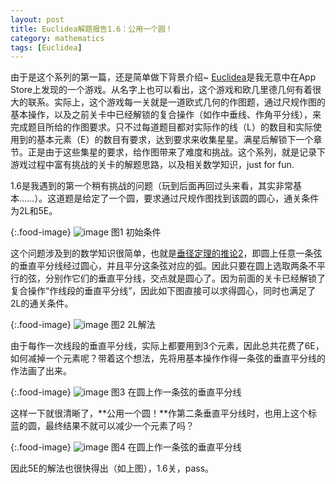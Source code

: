```yaml
---
layout: post
title: Euclidea解题报告1.6：公用一个圆！
category: mathematics
tags: [Euclidea]
---
```


由于是这个系列的第一篇，还是简单做下背景介绍~
[Euclidea](https://www.euclidea.xyz/)是我无意中在App Store上发现的一个游戏。从名字上也可以看出，这个游戏和欧几里德几何有着很大的联系。实际上，这个游戏每一关就是一道欧式几何的作图题，通过尺规作图的基本操作，以及之前关卡中已经解锁的复合操作（如作中垂线、作角平分线），来完成题目所给的作图要求。只不过每道题目都对实际作的线（L）的数目和实际使用到的基本元素（E）的数目有要求，达到要求来收集星星。满星后解锁下一个章节。正是由于这些集星的要求，给作图带来了难度和挑战。这个系列，就是记录下游戏过程中富有挑战的关卡的解题思路，以及相关数学知识，just for fun.

<!-- excerpt -->

1.6是我遇到的第一个稍有挑战的问题（玩到后面再回过头来看，其实非常基本……）。这道题是给定了一个圆，要求通过尺规作图找到该圆的圆心，通关条件为2L和5E。

{:.food-image}
![image]({{BASE_PATH}}/assets/posts/images/2018-09-08-1.6-0.jpg)
图1 初始条件

这个问题涉及到的数学知识很简单，也就是[垂径定理的推论2](https://baike.baidu.com/item/垂径定理#3)，即圆上任意一条弦的垂直平分线经过圆心，并且平分这条弦对应的弧。因此只要在圆上选取两条不平行的弦，分别作它们的垂直平分线，交点就是圆心了。因为前面的关卡已经解锁了复合操作“作线段的垂直平分线”，因此如下图直接可以求得圆心，同时也满足了2L的通关条件。

{:.food-image}
![image]({{BASE_PATH}}/assets/posts/images/2018-09-08-1.6-2L.jpg)
图2 2L解法

由于每作一次线段的垂直平分线，实际上都要用到3个元素，因此总共花费了6E，如何减掉一个元素呢？带着这个想法，先将用基本操作作得一条弦的垂直平分线的作法画了出来。

{:.food-image}
![image]({{BASE_PATH}}/assets/posts/images/2018-09-08-1.6-1V.jpg)
图3 在圆上作一条弦的垂直平分线

这样一下就很清晰了，**公用一个圆！**作第二条垂直平分线时，也用上这个标蓝的圆，最终结果不就可以减少一个元素了吗？

{:.food-image}
![image]({{BASE_PATH}}/assets/posts/images/2018-09-08-1.6-5E.jpg)
图4 在圆上作一条弦的垂直平分线

因此5E的解法也很快得出（如上图），1.6关，pass。
